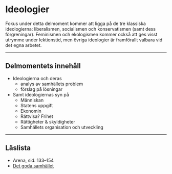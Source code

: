 # Ideologier

Fokus under detta delmoment kommer att ligga på de tre klassiska ideologierna: liberalismen, socialismen och konservatismen (samt dess förgreningar). Feminismen och ekologismen kommer också att ges visst utrymme under lektionstid, men övriga ideologier är framförallt valbara vid det egna arbetet. 
***
## Delmomentets innehåll

* Ideologierna och deras
	* analys av samhällets problem
	* förslag på lösningar
* Samt ideologiernas syn på 
	* Människan
	* Statens uppgift
	* Ekonomin
	* Rättvisa? Frihet
	* Rättigheter & skyldigheter
	* Samhällets organisation och utveckling

***

## Läslista

* Arena, sid. 133–154
* [Det goda samhället](om_ideologierna.md) 



